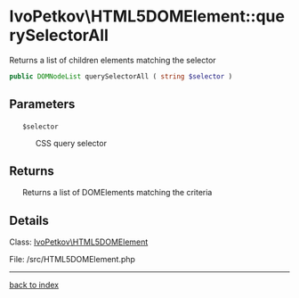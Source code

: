 # IvoPetkov\HTML5DOMElement::querySelectorAll

Returns a list of children elements matching the selector

```php
public DOMNodeList querySelectorAll ( string $selector )
```

## Parameters

&nbsp;&nbsp;&nbsp;&nbsp;&nbsp;&nbsp;`$selector`

&nbsp;&nbsp;&nbsp;&nbsp;&nbsp;&nbsp;&nbsp;&nbsp;&nbsp;&nbsp;&nbsp;&nbsp;CSS query selector

## Returns

&nbsp;&nbsp;&nbsp;&nbsp;&nbsp;&nbsp;Returns a list of DOMElements matching the criteria

## Details

Class: [IvoPetkov\HTML5DOMElement](ivopetkov.html5domelement.class.md)

File: /src/HTML5DOMElement.php

---

[back to index](index.md)

